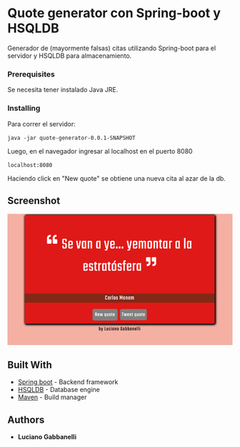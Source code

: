 # Quote generator con Spring-boot y HSQLDB

Generador de (mayormente falsas) citas utilizando Spring-boot para el servidor y HSQLDB para almacenamiento.

### Prerequisites

Se necesita tener instalado Java JRE.

### Installing

Para correr el servidor:

```
java -jar quote-generator-0.0.1-SNAPSHOT
```

Luego, en el navegador ingresar al localhost en el puerto 8080

```
localhost:8080
```

Haciendo click en "New quote" se obtiene una nueva cita al azar de la db.

## Screenshot

![screenshot](/screenshot.png?raw=true)

## Built With

* [Spring boot](http://spring.io/projects/spring-boot) - Backend framework
* [HSQLDB](http://hsqldb.org/) - Database engine
* [Maven](https://maven.apache.org/) - Build manager

## Authors

* **Luciano Gabbanelli**